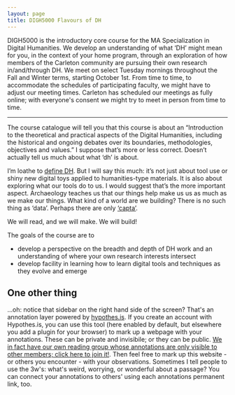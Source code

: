 ```yaml
---
layout: page
title: DIGH5000 Flavours of DH
---
```


DIGH5000 is the introductory core course for the MA Specialization in Digital Humanities. We develop an understanding of what ‘DH’ might mean for you, in the context of your home program, through an exploration of how members of the Carleton community are pursuing their own research in/and/through DH. We meet on select Tuesday mornings throughout the Fall and Winter terms, starting October 1st. From time to time, to accommodate the schedules of participating faculty, we might have to adjust our meeting times. Carleton has scheduled our meetings as fully online; with everyone's consent we might try to meet in person from time to time.

---

The course catalogue will tell you that this course is about an “Introduction to the theoretical and practical aspects of the Digital Humanities, including the historical and ongoing debates over its boundaries, methodologies, objectives and values.” I suppose that’s more or less correct. Doesn’t actually tell us much about what ‘dh’ is about.

I’m loathe to [define DH](https://whatisdigitalhumanities.com/). But I will say this much:  it’s not just about tool use or shiny new digital toys applied to humanities-type materials. It is also about exploring what our tools do to us. I would suggest that’s the more important aspect. Archaeology teaches us that our things help make us us as much as we make our things. What kind of a world are we building? There is no such thing as ‘data’. Perhaps there are only [‘capta’](http://www.digitalhumanities.org/dhq/vol/5/1/000091/000091.html).

We will read, and we will make. We will build!

The goals of the course are to

- develop a perspective on the breadth and depth of DH work and an understanding of where your own research interests intersect
- develop facility in learning how to learn digital tools and techniques as they evolve and emerge

## One other thing

...oh: notice that sidebar on the right hand side of the screen? That's an annotation layer powered by [hypothes.is](https://web.hypothes.is). If you create an account with Hypothes.is, you can use this tool (here enabled by default, but elsewhere you add a plugin for your browser) to mark up a webpage with your annotations. These can be private and invisibile; or they can be public. [We in fact have our own reading group whose annotations are only visible to other members; click here to join it!](https://hypothes.is/groups/9ZoPkNzN/dhcu). Then feel free to mark up this website - or others you encounter - with your observations. Sometimes I tell people to use the 3w's: what's weird, worrying, or wonderful about a passage? You can connect your annotations to others' using each annotations permanent link, too.